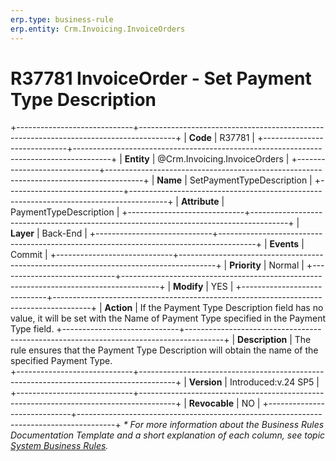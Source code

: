 ```yaml
---
erp.type: business-rule
erp.entity: Crm.Invoicing.InvoiceOrders
---
```


# R37781 InvoiceOrder - Set Payment Type Description
+-----------------------------+---------------------------------------------------------------------------------------+
| **Code**                    | R37781                                                                                |
+-----------------------------+---------------------------------------------------------------------------------------+
| **Entity**                  | @Crm.Invoicing.InvoiceOrders                                                          |
+-----------------------------+---------------------------------------------------------------------------------------+
| **Name**                    | SetPaymentTypeDescription                                                             |
+-----------------------------+---------------------------------------------------------------------------------------+
| **Attribute**               | PaymentTypeDescription                                                                |
+-----------------------------+---------------------------------------------------------------------------------------+
| **Layer**                   | Back-End                                                                              |
+-----------------------------+---------------------------------------------------------------------------------------+
| **Events**                  | Commit                                                                                |
+-----------------------------+---------------------------------------------------------------------------------------+
| **Priority**                | Normal                                                                                |
+-----------------------------+---------------------------------------------------------------------------------------+
| **Modify**                  | YES                                                                                   |
+-----------------------------+---------------------------------------------------------------------------------------+
| **Action**                  | If the Payment Type Description field has no value, it will be set with the Name of Payment Type specified in the Payment Type field.
+-----------------------------+---------------------------------------------------------------------------------------+
| **Description**             | The rule ensures that the Payment Type Description will obtain the name of the specified Payment Type.              
+-----------------------------+---------------------------------------------------------------------------------------+
| **Version**                 | Introduced:v.24 SP5                                                                           |
+-----------------------------+---------------------------------------------------------------------------------------+
| **Revocable**               | NO                                                                                    |
+-----------------------------+---------------------------------------------------------------------------------------+
*\* For more information about the Business Rules Documentation Template and a short explanation of each column, see
topic [System Business Rules](../templates/template-description-system-business-rules.md).*
